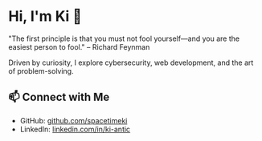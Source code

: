 # Hi, I'm Ki 👋  

"The first principle is that you must not fool yourself—and you are the easiest person to fool." – Richard Feynman  

Driven by curiosity, I explore cybersecurity, web development, and the art of problem-solving.

## 📫 Connect with Me  
- GitHub: [github.com/spacetimeki](https://github.com/spacetimeki)  
- LinkedIn: [linkedin.com/in/ki-antic](https://linkedin.com/in/ki-antic)  

